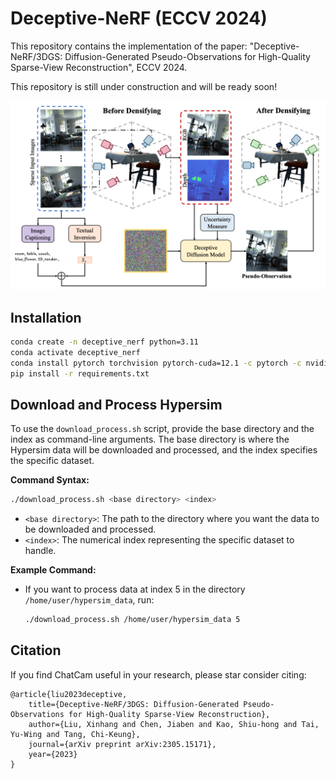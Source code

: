 # Deceptive-NeRF (ECCV 2024)
This repository contains the implementation of the paper: "Deceptive-NeRF/3DGS: Diffusion-Generated Pseudo-Observations for High-Quality Sparse-View Reconstruction", ECCV 2024.

This repository is still under construction and will be ready soon!

<div>
<img src="imgs/pipeline.png"/>
</div>




## Installation
```bash
conda create -n deceptive_nerf python=3.11 
conda activate deceptive_nerf
conda install pytorch torchvision pytorch-cuda=12.1 -c pytorch -c nvidia  
pip install -r requirements.txt
```

## Download and Process Hypersim
To use the `download_process.sh` script, provide the base directory and the index as command-line arguments. The base directory is where the Hypersim data will be downloaded and processed, and the index specifies the specific dataset.

**Command Syntax:**
```bash
./download_process.sh <base directory> <index>
```

- `<base directory>`: The path to the directory where you want the data to be downloaded and processed.
- `<index>`: The numerical index representing the specific dataset to handle.

**Example Command:**
- If you want to process data at index 5 in the directory `/home/user/hypersim_data`, run:
  ```bash
  ./download_process.sh /home/user/hypersim_data 5
  ```

## Citation
If you find ChatCam useful in your research, please star consider citing:
```
@article{liu2023deceptive,
    title={Deceptive-NeRF/3DGS: Diffusion-Generated Pseudo-Observations for High-Quality Sparse-View Reconstruction},
    author={Liu, Xinhang and Chen, Jiaben and Kao, Shiu-hong and Tai, Yu-Wing and Tang, Chi-Keung},
    journal={arXiv preprint arXiv:2305.15171},
    year={2023}
}
```